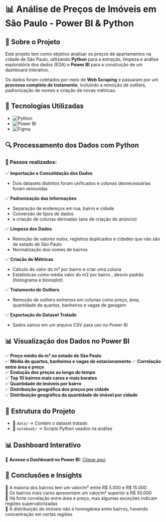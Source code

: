 # 📊 Análise de Preços de Imóveis em São Paulo - Power BI & Python  

## 📌 Sobre o Projeto  
Este projeto tem como objetivo analisar os preços de apartamentos na cidade de São Paulo, utilizando **Python** para a extração, limpeza e análise exploratória dos dados (EDA) e **Power BI** para a construção de um dashboard interativo.  

Os dados foram coletados por meio de **Web Scraping** e passaram por um **processo completo de tratamento**, incluindo a remoção de outliers, padronização de nomes e criação de novas métricas.  

## 🚀 Tecnologias Utilizadas  
- ![Python](https://img.shields.io/badge/Python-3776AB?style=for-the-badge&logo=python&logoColor=white)  
- ![Power BI](https://img.shields.io/badge/Power%20BI-F2C811?style=for-the-badge&logo=power-bi&logoColor=black)  
- ![Figma](https://img.shields.io/badge/Figma-F24E1E?style=for-the-badge&logo=figma&logoColor=white)  

  
## 🔍 Processamento dos Dados com Python  
### 📌 Passos realizados:  
✅ **Importação e Consolidação dos Dados** 
- Dois datasets distintos foram unificados e colunas desnecessárias foram removidas
  
✅ **Padronização das Informações**
- Separação de endereços em rua, bairro e cidade
- Conversão de tipos de dados 
-  e criação de colunas derivadas (ano de criação do anúncio)
  
✅ **Limpeza dos Dados**
- Remoção de valores nulos, registros duplicados e cidades que não são de estado de São Paulo
- Normalização dos nomes de bairros

✅ **Criação de Métricas**
- Cálculo do valor do m² por bairro e criar uma coluna
- Estatísticas como média valor do m2 por bairro , desvio padrão (histograma e bloxsplot)

✅ **Tratamento de Outliers**
- Remoção de outliers extremos em colunas como preço, área, quantidade de quartos, banheiros e vagas de garagem
  
✅ **Exportação do Dataset Tratado**
- Sados salvos em um arquivo CSV para uso no Power BI  

## 📊 Visualização dos Dados no Power BI  
✅ **Preço médio do m² no estado de São Paulo**  
✅ **Média de quartos, banheiros e vagas de estacionamento** 
✅ **Correlação entre área e preço**  
✅ **Evolução dos preços ao longo do tempo**  
✅ **Top 10 bairros mais caros e mais baratos**  
✅ **Quantidade de imóveis por bairro**  
✅ **Distribuição geográfica dos preços por cidade**  
✅ **Distribuição geográfica da quantidade de imóvel por cidade**  



## 📂 Estrutura do Projeto  
- 📁 `data/` → Contém o dataset tratado  
- 📁 `notebook/` → Scripts Python usados na análise
## 📊 Dashboard Interativo  
🔗 **Acesse o Dashboard no Power BI:** [Clique aqui](https://app.powerbi.com/view?r=eyJrIjoiMmMxMDAzNGItZWU0NC00OTcwLWIwMGItMzZlM2ViYTdmNzI1IiwidCI6IjExZGJiZmUyLTg5YjgtNDU0OS1iZTEwLWNlYzM2NGU1OTU1MSIsImMiOjR9)  

## 📢 Conclusões e Insights 
📌 A maioria dos bairros tem um valor/m² entre R$ 5.000 e R$ 15.000  
📌 Os bairros mais caros apresentam um valor/m² superior a R$ 30.000   
📌 Há forte correlação entre área e preço, mas algumas exceções indicam regiões supervalorizadas   
📌 A distribuição de imóveis não é homogênea entre bairros, havendo concentração em certas regiões    



